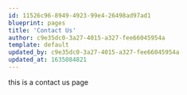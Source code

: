 ```yaml
---
id: 11526c96-8949-4923-99e4-26498ad97ad1
blueprint: pages
title: 'Contact Us'
author: c9e35dc0-3a27-4015-a327-fee66045954a
template: default
updated_by: c9e35dc0-3a27-4015-a327-fee66045954a
updated_at: 1635084821
---
```

this is  a contact us page